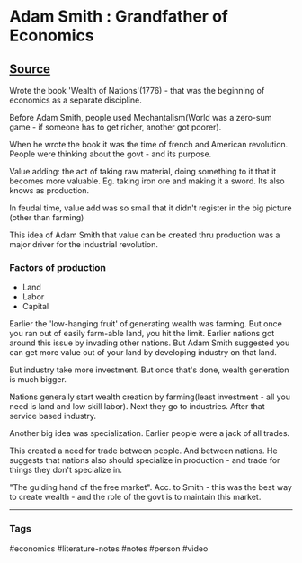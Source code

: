 # Adam Smith : Grandfather of Economics

## [Source](https://www.youtube.com/watch?v=NqUSDi-mvqw)

Wrote the book 'Wealth of Nations'(1776) - that was the beginning of economics as a separate discipline.

Before Adam Smith, people used Mechantalism(World was a zero-sum game - if someone has to get richer, another got poorer). 

When he wrote the book it was the time of french and American revolution. People were thinking about the govt - and its purpose. 

Value adding: the act of taking raw material, doing something to it that it becomes more valuable. Eg.  taking iron ore and making it a sword. Its also knows as production.

In feudal time, value add was so small that it didn't register in the big picture (other than farming)

This idea of Adam Smith that value can be created thru production was a major driver for the industrial revolution.

### Factors of production

- Land
- Labor
- Capital

Earlier the 'low-hanging fruit' of generating wealth was farming. But once you ran out of easily farm-able land, you hit the limit. Earlier nations got around this issue by invading other nations. But Adam Smith suggested you can get more value out of your land by developing industry on that land.

But industry take more investment. But once that's done, wealth generation is much bigger.

Nations generally start wealth creation by farming(least investment - all you need is land and low skill labor). Next they go to industries. After that service based industry.

Another big idea was specialization. Earlier people were a jack of all trades. 

This created a need for trade between people. And between nations. He suggests that nations also should specialize in production - and trade for things they don't specialize in.

"The guiding hand of the free market". Acc. to Smith - this was the best way to create wealth - and the role of the govt is to maintain this market.

---
### Tags
#economics #literature-notes #notes #person #video
